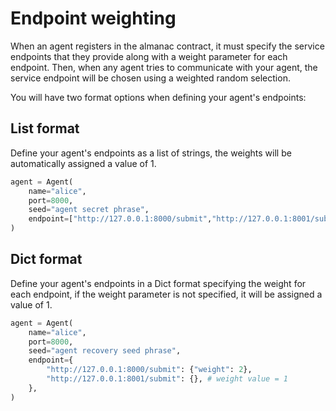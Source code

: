 # Endpoint weighting

When an agent registers in the almanac contract, it must specify the service endpoints that they provide along with a weight parameter for each endpoint. Then, when any agent tries to communicate with your agent, the service endpoint will be chosen using a weighted random selection.

You will have two format options when defining your agent's endpoints:

## List format

Define your agent's endpoints as a list of strings, the weights will be automatically assigned a value of 1.

```python
agent = Agent(
    name="alice",
    port=8000,
    seed="agent secret phrase",
    endpoint=["http://127.0.0.1:8000/submit","http://127.0.0.1:8001/submit"]
)
```

## Dict format

Define your agent's endpoints in a Dict format specifying the weight for each endpoint, if the weight parameter is not specified, it will be assigned a value of 1.

```python
agent = Agent(
    name="alice",
    port=8000,
    seed="agent recovery seed phrase",
    endpoint={
        "http://127.0.0.1:8000/submit": {"weight": 2},
        "http://127.0.0.1:8001/submit": {}, # weight value = 1
    },
)
```
